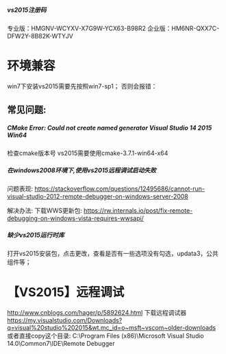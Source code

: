 

##### vs2015注册码
专业版：HMGNV-WCYXV-X7G9W-YCX63-B98R2
企业版：HM6NR-QXX7C-DFW2Y-8B82K-WTYJV

# 环境兼容
win7下安装vs2015需要先按照win7-sp1；
否则会报错：


## 常见问题:
##### CMake Error: Could not create named generator Visual Studio 14 2015 Win64

检查cmake版本号
vs2015需要使用cmake-3.7.1-win64-x64




##### 在windows2008环境下,使用vs2015远程调试启动失败
问题表现:
https://stackoverflow.com/questions/12495686/cannot-run-visual-studio-2012-remote-debugger-on-windows-server-2008

解决办法:
下载WWS更新包:
https://rw.internals.io/post/fix-remote-debugging-on-windows-vista-requires-wwsapi/

##### 缺少vs2015运行时库
打开vs2015安装包，点击更改，查看是否有一些选项没有勾选，updata3，公共组件等；


# 【VS2015】远程调试
http://www.cnblogs.com/hager/p/5892624.html
下载远程调试器
https://my.visualstudio.com/Downloads?q=visual%20studio%202015&wt.mc_id=o~msft~vscom~older-downloads
或者直接copy这个目录:
C:\Program Files (x86)\Microsoft Visual Studio 14.0\Common7\IDE\Remote Debugger